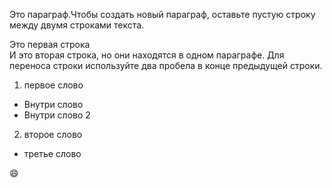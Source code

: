 Это параграф.Чтобы создать новый параграф, оставьте пустую строку между двумя строками текста.

Это первая строка  
И это вторая строка, но они находятся в одном параграфе. Для переноса строки используйте два пробела в конце предыдущей строки.

1. первое слово
  - Внутри слово
  - Внутри слово 2
2. второе слово
- третье слово

:smile:

